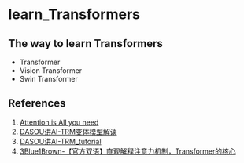 # learn_Transformers

## The way to learn Transformers
- Transformer
- Vision Transformer
- Swin Transformer

## References
1. [Attention is All you need](https://arxiv.org/abs/1706.03762)
2. [DASOU讲AI-TRM变体模型解读](https://space.bilibili.com/414678948/channel/seriesdetail?sid=787723)
3. [DASOU讲AI-TRM_tutorial](https://github.com/DA-southampton/TRM_tutorial)
4. [3Blue1Brown-【官方双语】直观解释注意力机制，Transformer的核心](https://www.bilibili.com/video/BV1TZ421j7Ke/?spm_id_from=333.999.0.0&vd_source=8ccc1b479b2dcfdc0a2ecd6b4c1e0647)